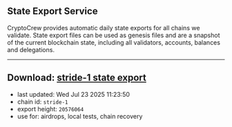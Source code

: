 ## State Export Service
CryptoCrew provides automatic daily state exports for all chains we validate. State export files can be used as genesis files and are a snapshot of the current blockchain state, including all validators, accounts, balances and delegations.

---
**Download: [stride-1 state export](https://dl-eu2.ccvalidators.com/SERVICE/stride/stride-1_export_20576064.json)**
---

- last updated: Wed Jul 23 2025 11:23:50
- chain id: `stride-1`
- export height: `20576064`
- use for: airdrops, local tests, chain recovery
